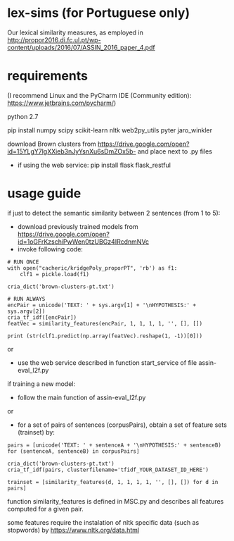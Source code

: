 # lex-sims (for Portuguese only)
Our lexical similarity measures, as employed in http://propor2016.di.fc.ul.pt/wp-content/uploads/2016/07/ASSIN_2016_paper_4.pdf


# requirements

(I recommend Linux and the PyCharm IDE (Community edition): https://www.jetbrains.com/pycharm/)

python 2.7

pip install numpy scipy scikit-learn nltk web2py_utils pyter jaro_winkler

download Brown clusters from https://drive.google.com/open?id=15YLgY7lgXXieb3nJyYsnXu6sDmZOx5b-
and place next to .py files

- if using the web service:
pip install flask flask_restful


# usage guide

if just to detect the semantic similarity between 2 sentences (from 1 to 5):
- download previously trained models from https://drive.google.com/open?id=1oGFrKzschiPwWen0tzUBGz4IRcdnmNVc
- invoke following code:

```
# RUN ONCE
with open("cacheric/kridgePoly_proporPT", 'rb') as f1:
    clf1 = pickle.load(f1)

cria_dict('brown-clusters-pt.txt')

# RUN ALWAYS
encPair = unicode('TEXT: ' + sys.argv[1] + '\nHYPOTHESIS:' + sys.argv[2])
cria_tf_idf([encPair])
featVec = similarity_features(encPair, 1, 1, 1, 1, '', [], [])

print (str(clf1.predict(np.array(featVec).reshape(1, -1))[0]))
```
or
- use the web service described in function start_service of file assin-eval_l2f.py

if training a new model:
- follow the main function of assin-eval_l2f.py

or

- for a set of pairs of sentences (corpusPairs), obtain a set of feature sets (trainset) by:
```
pairs = [unicode('TEXT: ' + sentenceA + '\nHYPOTHESIS:' + sentenceB) for (sentenceA, sentenceB) in corpusPairs]

cria_dict('brown-clusters-pt.txt')
cria_tf_idf(pairs, clusterfilename='tfidf_YOUR_DATASET_ID_HERE')

trainset = [similarity_features(d, 1, 1, 1, 1, '', [], []) for d in pairs]
```

function similarity_features is defined in MSC.py and describes all features computed for a given pair. 

some features require the instalation of nltk specific data (such as stopwords) by https://www.nltk.org/data.html

